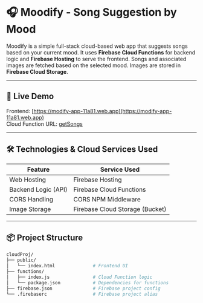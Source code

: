 # 🎧 Moodify - Song Suggestion by Mood

Moodify is a simple full-stack cloud-based web app that suggests songs based on your current mood. It uses **Firebase Cloud Functions** for backend logic and **Firebase Hosting** to serve the frontend. Songs and associated images are fetched based on the selected mood. Images are stored in **Firebase Cloud Storage**.

---

## 🚀 Live Demo

Frontend: [https://modify-app-11a81.web.app](https://modify-app-11a81.web.app)  
Cloud Function URL: [getSongs](https://us-central1-modify-app-11a81.cloudfunctions.net/getSongs)

---

## 🛠️ Technologies & Cloud Services Used

| Feature                | Service Used                       |
|------------------------|------------------------------------|
| Web Hosting            | Firebase Hosting                   |
| Backend Logic (API)    | Firebase Cloud Functions           |
| CORS Handling          | CORS NPM Middleware                |
| Image Storage          | Firebase Cloud Storage (Bucket)    |

---

## 📦 Project Structure

```bash
cloudProj/
├── public/
│   └── index.html              # Frontend UI
├── functions/
│   ├── index.js                # Cloud Function logic
│   └── package.json            # Dependencies for functions
├── firebase.json               # Firebase project config
└── .firebaserc                 # Firebase project alias
